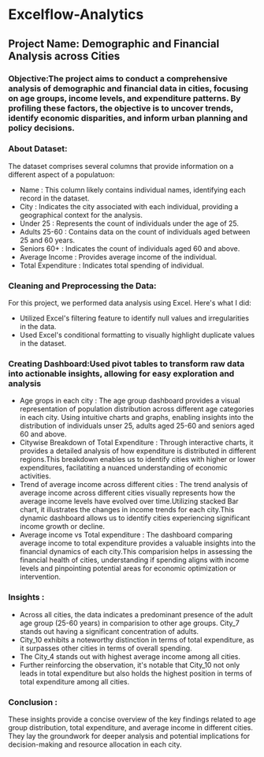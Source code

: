 # Excelflow-Analytics
## Project Name: Demographic and Financial Analysis across Cities

### Objective:The project aims to conduct a comprehensive analysis of demographic and financial data in cities, focusing on age groups, income levels, and expenditure patterns. By profiling these factors, the objective is to uncover trends, identify economic disparities, and inform urban planning and policy decisions. 

### About Dataset:
The dataset comprises several columns that provide information on a different aspect of a populatuon:
- Name : This column likely contains individual names, identifying each record in the dataset.
- City : Indicates the city associated with each individual, providing a geographical context for the analysis.
- Under 25 : Represents the count of individuals under the age of 25.
- Adults 25-60 : Contains data on the count of individuals aged between 25 and 60 years.
- Seniors 60+ : Indicates the count of individuals aged 60 and above.
- Average Income : Provides average income of the individual.
- Total Expenditure : Indicates total spending of individual.

### Cleaning and Preprocessing the Data:
For this project, we performed data analysis using Excel. Here's what I did:
- Utilized Excel's filtering feature to identify null values and irregularities in the data.
- Used Excel's conditional formatting to visually highlight duplicate values in the dataset.

### Creating Dashboard:Used pivot tables to transform raw data into actionable insights, allowing for easy exploration and analysis
- Age grops in each city : The age group dashboard provides a visual representation of population distribution across different age categories in each city. Using intuitive charts and graphs, enabling insights into the distribution of individuals unser 25, adults aged 25-60 and seniors aged 60 and above.
- Citywise Breakdown of Total Expenditure : Through interactive charts, it provides a detailed analysis of how expenditure is distributed in different regions.This breakdown enables us to identify cities with higher or lower expenditures, facilatiting a nuanced understanding of economic activities.
- Trend of average income across different cities : The trend analysis of average income across different cities visually represents how the average income levels have evolved over time.Utilizing stacked Bar chart, it illustrates the changes in income trends for each city.This dynamic dashboard allows us to identify cities experiencing significant income growth or decline.
- Average income vs Total expenditure : The dashboard comparing average income to total expenditure provides a valuable insights into the financial dynamics of each city.This comparision helps in assessing the financial health of cities, understanding if spending aligns with income levels and pinpointing potential areas for economic optimization or intervention.

### Insights :
- Across all cities, the data indicates a predominant presence of the adult age group (25-60 years) in comparision to other age groups. City_7 stands out having a significant concentration of adults.
- City_10 exhibits a noteworthy distinction in terms of total expenditure, as it surpasses other cities in terms of overall spending.
- The City_4 stands out with highest average income among all cities.
- Further reinforcing the observation, it's notable that City_10 not only leads in total expenditure but also holds the highest position in terms of total expenditure among all cities.

### Conclusion :
These insights provide a concise overview of the key findings related to age group distribution, total expenditure, and average income in different cities. They lay the groundwork for deeper analysis and potential implications for decision-making and resource allocation in each city.


